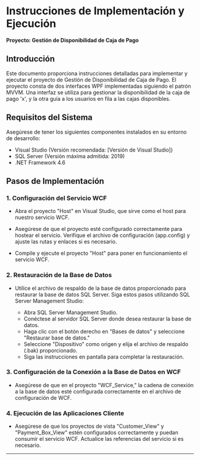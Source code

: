 # Instrucciones de Implementación y Ejecución

**Proyecto: Gestión de Disponibilidad de Caja de Pago**


## Introducción

Este documento proporciona instrucciones detalladas para implementar y ejecutar el proyecto de Gestión de Disponibilidad de Caja de Pago. El proyecto consta de dos interfaces WPF implementadas siguiendo el patrón MVVM. Una interfaz se utiliza para gestionar la disponibilidad de la caja de pago 'x', y la otra guía a los usuarios en fila a las cajas disponibles.

## Requisitos del Sistema

Asegúrese de tener los siguientes componentes instalados en su entorno de desarrollo:

- Visual Studio (Versión recomendada: [Versión de Visual Studio])
- SQL Server (Versión máxima admitida: 2019)
- .NET Framework 4.6

## Pasos de Implementación

### 1. Configuración del Servicio WCF

- Abra el proyecto "Host" en Visual Studio, que sirve como el host para nuestro servicio WCF.
   
- Asegúrese de que el proyecto esté configurado correctamente para hostear el servicio. Verifique el archivo de configuración (app.config) y ajuste las rutas y enlaces si es necesario.

- Compile y ejecute el proyecto "Host" para poner en funcionamiento el servicio WCF.

### 2. Restauración de la Base de Datos

- Utilice el archivo de respaldo de la base de datos proporcionado para restaurar la base de datos SQL Server. Siga estos pasos utilizando SQL Server Management Studio:

   - Abra SQL Server Management Studio.
   - Conéctese al servidor SQL Server donde desea restaurar la base de datos.
   - Haga clic con el botón derecho en "Bases de datos" y seleccione "Restaurar base de datos."
   - Seleccione "Dispositivo" como origen y elija el archivo de respaldo (.bak) proporcionado.
   - Siga las instrucciones en pantalla para completar la restauración.

### 3. Configuración de la Conexión a la Base de Datos en WCF

- Asegúrese de que en el proyecto "WCF_Service," la cadena de conexión a la base de datos esté configurada correctamente en el archivo de configuración de WCF.

### 4. Ejecución de las Aplicaciones Cliente

- Asegúrese de que los proyectos de vista "Customer_View" y "Payment_Box_View" estén configurados correctamente y puedan consumir el servicio WCF. Actualice las referencias del servicio si es necesario.

---
